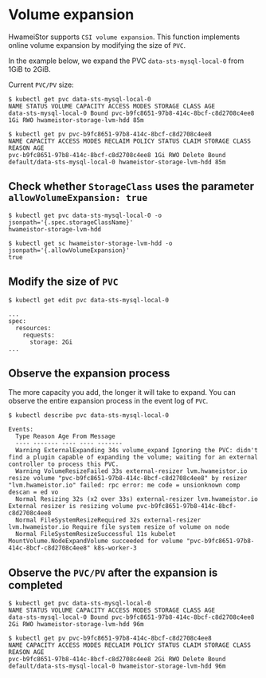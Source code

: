 # Volume expansion

HwameiStor supports `CSI volume expansion`. This function implements online volume expansion by modifying the size of `PVC`.

In the example below, we expand the PVC `data-sts-mysql-local-0` from 1GiB to 2GiB.

Current `PVC/PV` size:

```console
$ kubectl get pvc data-sts-mysql-local-0
NAME STATUS VOLUME CAPACITY ACCESS MODES STORAGE CLASS AGE
data-sts-mysql-local-0 Bound pvc-b9fc8651-97b8-414c-8bcf-c8d2708c4ee8 1Gi RWO hwameistor-storage-lvm-hdd 85m

$ kubectl get pv pvc-b9fc8651-97b8-414c-8bcf-c8d2708c4ee8
NAME CAPACITY ACCESS MODES RECLAIM POLICY STATUS CLAIM STORAGE CLASS REASON AGE
pvc-b9fc8651-97b8-414c-8bcf-c8d2708c4ee8 1Gi RWO Delete Bound default/data-sts-mysql-local-0 hwameistor-storage-lvm-hdd 85m
```

## Check whether `StorageClass` uses the parameter `allowVolumeExpansion: true`

```console
$ kubectl get pvc data-sts-mysql-local-0 -o jsonpath='{.spec.storageClassName}'
hwameistor-storage-lvm-hdd

$ kubectl get sc hwameistor-storage-lvm-hdd -o jsonpath='{.allowVolumeExpansion}'
true
```

## Modify the size of `PVC`

```console
$ kubectl get edit pvc data-sts-mysql-local-0

...
spec:
  resources:
    requests:
      storage: 2Gi
...
```

## Observe the expansion process

The more capacity you add, the longer it will take to expand. You can observe the entire expansion process in the event log of `PVC`.

```console
$ kubectl describe pvc data-sts-mysql-local-0

Events:
  Type Reason Age From Message
  ---- ------- ---- ---- -------
  Warning ExternalExpanding 34s volume_expand Ignoring the PVC: didn't find a plugin capable of expanding the volume; waiting for an external controller to process this PVC.
  Warning VolumeResizeFailed 33s external-resizer lvm.hwameistor.io resize volume "pvc-b9fc8651-97b8-414c-8bcf-c8d2708c4ee8" by resizer "lvm.hwameistor.io" failed: rpc error: me code = unsionknown comp descan = ed vo
  Normal Resizing 32s (x2 over 33s) external-resizer lvm.hwameistor.io External resizer is resizing volume pvc-b9fc8651-97b8-414c-8bcf-c8d2708c4ee8
  Normal FileSystemResizeRequired 32s external-resizer lvm.hwameistor.io Require file system resize of volume on node
  Normal FileSystemResizeSuccessful 11s kubelet MountVolume.NodeExpandVolume succeeded for volume "pvc-b9fc8651-97b8-414c-8bcf-c8d2708c4ee8" k8s-worker-3
```

## Observe the `PVC/PV` after the expansion is completed

```console
$ kubectl get pvc data-sts-mysql-local-0
NAME STATUS VOLUME CAPACITY ACCESS MODES STORAGE CLASS AGE
data-sts-mysql-local-0 Bound pvc-b9fc8651-97b8-414c-8bcf-c8d2708c4ee8 2Gi RWO hwameistor-storage-lvm-hdd 96m

$ kubectl get pv pvc-b9fc8651-97b8-414c-8bcf-c8d2708c4ee8
NAME CAPACITY ACCESS MODES RECLAIM POLICY STATUS CLAIM STORAGE CLASS REASON AGE
pvc-b9fc8651-97b8-414c-8bcf-c8d2708c4ee8 2Gi RWO Delete Bound default/data-sts-mysql-local-0 hwameistor-storage-lvm-hdd 96m
```